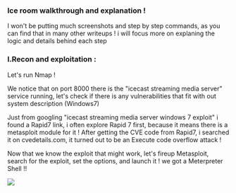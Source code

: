 <h3>Ice room walkthrough and explanation ! </h3>
<p> I won't be putting much screenshots and step by step commands, as you can find that in many other writeups ! i will focus more on explaning the logic and details behind each step </p>

<h3>I.Recon and exploitation : </h3>
<p>Let's run Nmap ! </p>
<src img="icenmap1.png">
<p>We notice that on port 8000 there is the "icecast streaming media server" service running, let's check if there is any vulnerabilities that fit with out system description (Windows7)</p>
<p> Just from googling "icecast streaming media server windows 7 exploit" i found a Rapid7 link, i often explore Rapid 7 first, because it means there is a metasploit module for it !
After getting the CVE code from Rapid7, i searched it on cvedetails.com, it turned out to be an Execute code overflow attack ! </p>
<src img="rapid7.png">
<src img="cve.png">

<p>Now that we know the exploit that might work, let's fireup Metasploit, search for the exploit, set the options, and launch it ! we got a Meterpreter Shell !! </p> 
<img src="shell..png">
